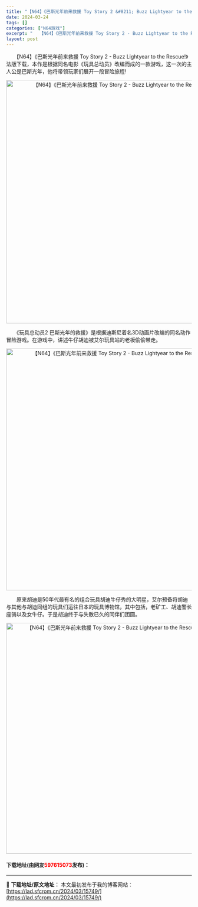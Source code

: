 ```yaml
---
title: "【N64】《巴斯光年前来救援 Toy Story 2 &#8211; Buzz Lightyear to the Rescue!》法版下载"
date: 2024-03-24
tags: []
categories: ["N64游戏"]
excerpt: "　　【N64】《巴斯光年前来救援 Toy Story 2 - Buzz Lightyear to the Rescue!》法版下载，本作是根据同名电影《玩具总动员》改编而成的一款游戏，这一次的主人公是巴斯光年，他将带领玩家们展开一段冒险旅程! 　　《玩具总动员2 巴斯光年的救援》是根据迪斯尼着名3D&hellip;"
layout: post
---
```


 <p>　　【N64】《巴斯光年前来救援 Toy Story 2 - Buzz Lightyear to the Rescue!》法版下载，本作是根据同名电影《玩具总动员》改编而成的一款游戏，这一次的主人公是巴斯光年，他将带领玩家们展开一段冒险旅程!</p> <p align="center"><img align="" border="0" src="https://lad.sfcrom.cn/wp-content/uploads/2024/03/20240324_660045db5ddb6.png" width="659" alt="【N64】《巴斯光年前来救援 Toy Story 2 - Buzz Lightyear to the Rescue!》法版下载" /></p> <p>　　《玩具总动员2 巴斯光年的救援》是根据迪斯尼着名3D动画片改编的同名动作冒险游戏。在游戏中，讲述牛仔胡迪被艾尔玩具站的老板偷偷带走。</p> <p align="center"><img align="" border="0" src="https://lad.sfcrom.cn/wp-content/uploads/2024/03/20240324_660045dc9c4d9.png" width="655" alt="【N64】《巴斯光年前来救援 Toy Story 2 - Buzz Lightyear to the Rescue!》法版下载" /></p> <p>　　原来胡迪是50年代最有名的组合玩具胡迪牛仔秀的大明星，艾尔预备将胡迪与其他与胡迪同组的玩具们运往日本的玩具博物馆，其中包括，老矿工、胡迪警长座骑以及女牛仔。于是胡迪终于与失散已久的同伴们团圆。</p> <p align="center"><img align="" border="0" src="https://lad.sfcrom.cn/wp-content/uploads/2024/03/20240324_660045de107ba.png" width="625" alt="【N64】《巴斯光年前来救援 Toy Story 2 - Buzz Lightyear to the Rescue!》法版下载" /></p> <p><h4>下载地址(由网友<font color="red">597615073</font>发布)：</h4></p> 

---
📖 **下载地址/原文地址：** 本文最初发布于我的博客网站：[https://lad.sfcrom.cn/2024/03/15749/](https://lad.sfcrom.cn/2024/03/15749/)
